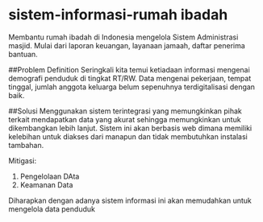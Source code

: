 # sistem-informasi-rumah ibadah
Membantu rumah ibadah di Indonesia mengelola Sistem Administrasi masjid. Mulai dari laporan keuangan, layanaan jamaah, daftar penerima bantuan.

##Problem Definition
Seringkali kita temui ketiadaan informasi mengenai demografi penduduk di tingkat RT/RW. Data mengenai pekerjaan, tempat tinggal, jumlah anggota keluarga belum sepenuhnya terdigitalisasi dengan baik. 

##Solusi
Menggunakan sistem terintegrasi yang memungkinkan pihak terkait mendapatkan data yang akurat sehingga memungkinkan untuk dikembangkan lebih lanjut.
Sistem ini akan berbasis web dimana memiliki kelebihan untuk diakses dari manapun dan tidak membutuhkan instalasi tambahan. 

Mitigasi:
1. Pengelolaan DAta
2. Keamanan Data

Diharapkan dengan adanya sistem informasi ini akan memudahkan untuk mengelola data penduduk
